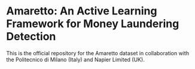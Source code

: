 # Amaretto: An Active Learning Framework for Money Laundering Detection

This is the official repository for the Amaretto dataset in collaboration with the Politecnico di Milano (Italy) and Napier Limited (UK).
